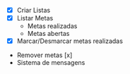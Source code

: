 - [x] Criar Listas
- [x] Listar Metas
    - Metas realizadas
    - Metas abertas
- [x] Marcar/Desmarcar metas realizadas
- Remover metas [x]
- Sistema de mensagens